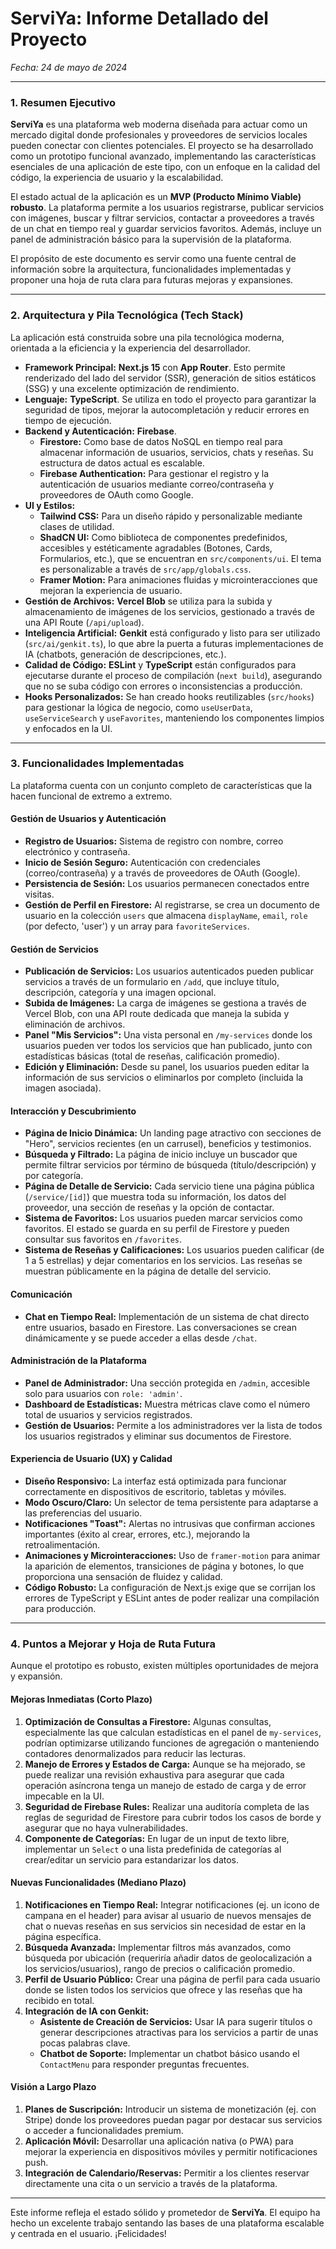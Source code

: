 
# ServiYa: Informe Detallado del Proyecto

_Fecha: 24 de mayo de 2024_

---

### **1. Resumen Ejecutivo**

**ServiYa** es una plataforma web moderna diseñada para actuar como un mercado digital donde profesionales y proveedores de servicios locales pueden conectar con clientes potenciales. El proyecto se ha desarrollado como un prototipo funcional avanzado, implementando las características esenciales de una aplicación de este tipo, con un enfoque en la calidad del código, la experiencia de usuario y la escalabilidad.

El estado actual de la aplicación es un **MVP (Producto Mínimo Viable) robusto**. La plataforma permite a los usuarios registrarse, publicar servicios con imágenes, buscar y filtrar servicios, contactar a proveedores a través de un chat en tiempo real y guardar servicios favoritos. Además, incluye un panel de administración básico para la supervisión de la plataforma.

El propósito de este documento es servir como una fuente central de información sobre la arquitectura, funcionalidades implementadas y proponer una hoja de ruta clara para futuras mejoras y expansiones.

---

### **2. Arquitectura y Pila Tecnológica (Tech Stack)**

La aplicación está construida sobre una pila tecnológica moderna, orientada a la eficiencia y la experiencia del desarrollador.

*   **Framework Principal:** **Next.js 15** con **App Router**. Esto permite renderizado del lado del servidor (SSR), generación de sitios estáticos (SSG) y una excelente optimización de rendimiento.
*   **Lenguaje:** **TypeScript**. Se utiliza en todo el proyecto para garantizar la seguridad de tipos, mejorar la autocompletación y reducir errores en tiempo de ejecución.
*   **Backend y Autenticación:** **Firebase**.
    *   **Firestore:** Como base de datos NoSQL en tiempo real para almacenar información de usuarios, servicios, chats y reseñas. Su estructura de datos actual es escalable.
    *   **Firebase Authentication:** Para gestionar el registro y la autenticación de usuarios mediante correo/contraseña y proveedores de OAuth como Google.
*   **UI y Estilos:**
    *   **Tailwind CSS:** Para un diseño rápido y personalizable mediante clases de utilidad.
    *   **ShadCN UI:** Como biblioteca de componentes predefinidos, accesibles y estéticamente agradables (Botones, Cards, Formularios, etc.), que se encuentran en `src/components/ui`. El tema es personalizable a través de `src/app/globals.css`.
    *   **Framer Motion:** Para animaciones fluidas y microinteracciones que mejoran la experiencia de usuario.
*   **Gestión de Archivos:** **Vercel Blob** se utiliza para la subida y almacenamiento de imágenes de los servicios, gestionado a través de una API Route (`/api/upload`).
*   **Inteligencia Artificial:** **Genkit** está configurado y listo para ser utilizado (`src/ai/genkit.ts`), lo que abre la puerta a futuras implementaciones de IA (chatbots, generación de descripciones, etc.).
*   **Calidad de Código:** **ESLint** y **TypeScript** están configurados para ejecutarse durante el proceso de compilación (`next build`), asegurando que no se suba código con errores o inconsistencias a producción.
*   **Hooks Personalizados:** Se han creado hooks reutilizables (`src/hooks`) para gestionar la lógica de negocio, como `useUserData`, `useServiceSearch` y `useFavorites`, manteniendo los componentes limpios y enfocados en la UI.

---

### **3. Funcionalidades Implementadas**

La plataforma cuenta con un conjunto completo de características que la hacen funcional de extremo a extremo.

#### **Gestión de Usuarios y Autenticación**
*   **Registro de Usuarios:** Sistema de registro con nombre, correo electrónico y contraseña.
*   **Inicio de Sesión Seguro:** Autenticación con credenciales (correo/contraseña) y a través de proveedores de OAuth (Google).
*   **Persistencia de Sesión:** Los usuarios permanecen conectados entre visitas.
*   **Gestión de Perfil en Firestore:** Al registrarse, se crea un documento de usuario en la colección `users` que almacena `displayName`, `email`, `role` (por defecto, 'user') y un array para `favoriteServices`.

#### **Gestión de Servicios**
*   **Publicación de Servicios:** Los usuarios autenticados pueden publicar servicios a través de un formulario en `/add`, que incluye título, descripción, categoría y una imagen opcional.
*   **Subida de Imágenes:** La carga de imágenes se gestiona a través de Vercel Blob, con una API route dedicada que maneja la subida y eliminación de archivos.
*   **Panel "Mis Servicios":** Una vista personal en `/my-services` donde los usuarios pueden ver todos los servicios que han publicado, junto con estadísticas básicas (total de reseñas, calificación promedio).
*   **Edición y Eliminación:** Desde su panel, los usuarios pueden editar la información de sus servicios o eliminarlos por completo (incluida la imagen asociada).

#### **Interacción y Descubrimiento**
*   **Página de Inicio Dinámica:** Un landing page atractivo con secciones de "Hero", servicios recientes (en un carrusel), beneficios y testimonios.
*   **Búsqueda y Filtrado:** La página de inicio incluye un buscador que permite filtrar servicios por término de búsqueda (título/descripción) y por categoría.
*   **Página de Detalle de Servicio:** Cada servicio tiene una página pública (`/service/[id]`) que muestra toda su información, los datos del proveedor, una sección de reseñas y la opción de contactar.
*   **Sistema de Favoritos:** Los usuarios pueden marcar servicios como favoritos. El estado se guarda en su perfil de Firestore y pueden consultar sus favoritos en `/favorites`.
*   **Sistema de Reseñas y Calificaciones:** Los usuarios pueden calificar (de 1 a 5 estrellas) y dejar comentarios en los servicios. Las reseñas se muestran públicamente en la página de detalle del servicio.

#### **Comunicación**
*   **Chat en Tiempo Real:** Implementación de un sistema de chat directo entre usuarios, basado en Firestore. Las conversaciones se crean dinámicamente y se puede acceder a ellas desde `/chat`.

#### **Administración de la Plataforma**
*   **Panel de Administrador:** Una sección protegida en `/admin`, accesible solo para usuarios con `role: 'admin'`.
*   **Dashboard de Estadísticas:** Muestra métricas clave como el número total de usuarios y servicios registrados.
*   **Gestión de Usuarios:** Permite a los administradores ver la lista de todos los usuarios registrados y eliminar sus documentos de Firestore.

#### **Experiencia de Usuario (UX) y Calidad**
*   **Diseño Responsivo:** La interfaz está optimizada para funcionar correctamente en dispositivos de escritorio, tabletas y móviles.
*   **Modo Oscuro/Claro:** Un selector de tema persistente para adaptarse a las preferencias del usuario.
*   **Notificaciones "Toast":** Alertas no intrusivas que confirman acciones importantes (éxito al crear, errores, etc.), mejorando la retroalimentación.
*   **Animaciones y Microinteracciones:** Uso de `framer-motion` para animar la aparición de elementos, transiciones de página y botones, lo que proporciona una sensación de fluidez y calidad.
*   **Código Robusto:** La configuración de Next.js exige que se corrijan los errores de TypeScript y ESLint antes de poder realizar una compilación para producción.

---

### **4. Puntos a Mejorar y Hoja de Ruta Futura**

Aunque el prototipo es robusto, existen múltiples oportunidades de mejora y expansión.

#### **Mejoras Inmediatas (Corto Plazo)**
1.  **Optimización de Consultas a Firestore:** Algunas consultas, especialmente las que calculan estadísticas en el panel de `my-services`, podrían optimizarse utilizando funciones de agregación o manteniendo contadores denormalizados para reducir las lecturas.
2.  **Manejo de Errores y Estados de Carga:** Aunque se ha mejorado, se puede realizar una revisión exhaustiva para asegurar que cada operación asíncrona tenga un manejo de estado de carga y de error impecable en la UI.
3.  **Seguridad de Firebase Rules:** Realizar una auditoría completa de las reglas de seguridad de Firestore para cubrir todos los casos de borde y asegurar que no haya vulnerabilidades.
4.  **Componente de Categorías:** En lugar de un input de texto libre, implementar un `Select` o una lista predefinida de categorías al crear/editar un servicio para estandarizar los datos.

#### **Nuevas Funcionalidades (Mediano Plazo)**
1.  **Notificaciones en Tiempo Real:** Integrar notificaciones (ej. un icono de campana en el header) para avisar al usuario de nuevos mensajes de chat o nuevas reseñas en sus servicios sin necesidad de estar en la página específica.
2.  **Búsqueda Avanzada:** Implementar filtros más avanzados, como búsqueda por ubicación (requeriría añadir datos de geolocalización a los servicios/usuarios), rango de precios o calificación promedio.
3.  **Perfil de Usuario Público:** Crear una página de perfil para cada usuario donde se listen todos los servicios que ofrece y las reseñas que ha recibido en total.
4.  **Integración de IA con Genkit:**
    *   **Asistente de Creación de Servicios:** Usar IA para sugerir títulos o generar descripciones atractivas para los servicios a partir de unas pocas palabras clave.
    *   **Chatbot de Soporte:** Implementar un chatbot básico usando el `ContactMenu` para responder preguntas frecuentes.

#### **Visión a Largo Plazo**
1.  **Planes de Suscripción:** Introducir un sistema de monetización (ej. con Stripe) donde los proveedores puedan pagar por destacar sus servicios o acceder a funcionalidades premium.
2.  **Aplicación Móvil:** Desarrollar una aplicación nativa (o PWA) para mejorar la experiencia en dispositivos móviles y permitir notificaciones push.
3.  **Integración de Calendario/Reservas:** Permitir a los clientes reservar directamente una cita o un servicio a través de la plataforma.

---

Este informe refleja el estado sólido y prometedor de **ServiYa**. El equipo ha hecho un excelente trabajo sentando las bases de una plataforma escalable y centrada en el usuario. ¡Felicidades!
